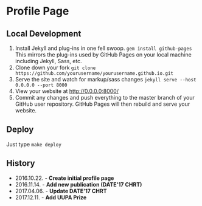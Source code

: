# Profile Page

## Local Development

1. Install Jekyll and plug-ins in one fell swoop. `gem install github-pages` This mirrors the plug-ins used by GitHub Pages on your local machine including Jekyll, Sass, etc.
2. Clone down your fork `git clone https://github.com/yourusername/yourusername.github.io.git`
3. Serve the site and watch for markup/sass changes `jekyll serve --host 0.0.0.0 --port 8000`
4. View your website at http://0.0.0.0:8000/
5. Commit any changes and push everything to the master branch of your GitHub user repository. GitHub Pages will then rebuild and serve your website.

## Deploy
  
Just type `make deploy`

## History

- 2016.10.22. - **Create initial profile page**  
- 2016.11.14. - **Add new publication (DATE'17 CHRT)**  
- 2017.04.06. - **Update DATE'17 CHRT**  
- 2017.12.11. - **Add UUPA Prize**  
